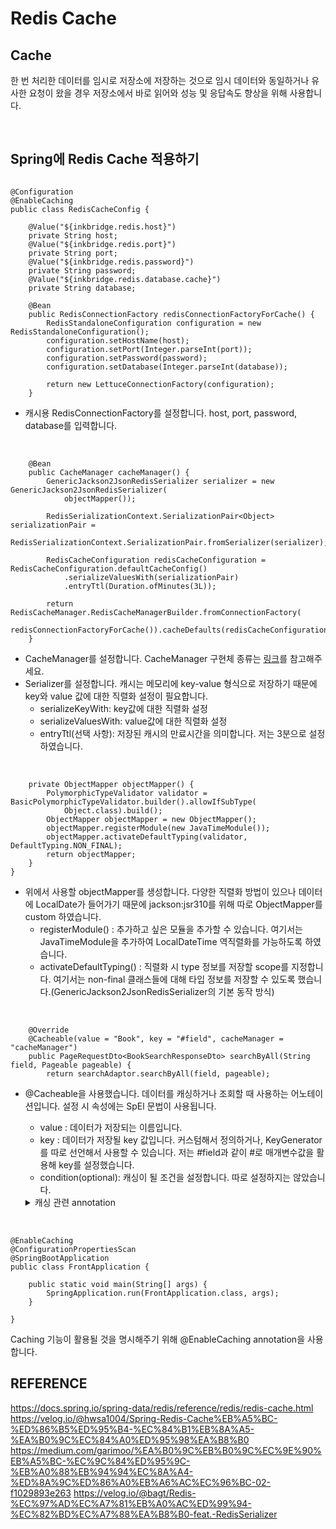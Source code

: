 # Redis Cache

## Cache
한 번 처리한 데이터를 임시로 저장소에 저장하는 것으로 임시 데이터와 동일하거나 유사한 요청이 왔을 경우 저장소에서 바로 읽어와 성능 및 응답속도 향상을 위해 사용합니다.

<br>

## Spring에 Redis Cache 적용하기

~~~

@Configuration
@EnableCaching
public class RedisCacheConfig {

    @Value("${inkbridge.redis.host}")
    private String host;
    @Value("${inkbridge.redis.port}")
    private String port;
    @Value("${inkbridge.redis.password}")
    private String password;
    @Value("${inkbridge.redis.database.cache}")
    private String database;

    @Bean
    public RedisConnectionFactory redisConnectionFactoryForCache() {
        RedisStandaloneConfiguration configuration = new RedisStandaloneConfiguration();
        configuration.setHostName(host);
        configuration.setPort(Integer.parseInt(port));
        configuration.setPassword(password);
        configuration.setDatabase(Integer.parseInt(database));

        return new LettuceConnectionFactory(configuration);
    }
~~~
- 캐시용 RedisConnectionFactory를 설정합니다. host, port, password, database를 입력합니다.

<br>

~~~
    @Bean
    public CacheManager cacheManager() {
        GenericJackson2JsonRedisSerializer serializer = new GenericJackson2JsonRedisSerializer(
            objectMapper());

        RedisSerializationContext.SerializationPair<Object> serializationPair =
            RedisSerializationContext.SerializationPair.fromSerializer(serializer);

        RedisCacheConfiguration redisCacheConfiguration = RedisCacheConfiguration.defaultCacheConfig()
            .serializeValuesWith(serializationPair)
            .entryTtl(Duration.ofMinutes(3L));

        return RedisCacheManager.RedisCacheManagerBuilder.fromConnectionFactory(
            redisConnectionFactoryForCache()).cacheDefaults(redisCacheConfiguration).build();
    }
~~~
- CacheManager를 설정합니다. CacheManager 구현체 종류는 [링크](https://docs.spring.io/spring-framework/docs/current/javadoc-api/org/springframework/cache/CacheManager.html)를 참고해주세요.
- Serializer를 설정합니다. 캐시는 메모리에 key-value 형식으로 저장하기 때문에 key와 value 값에 대한 직렬화 설정이 필요합니다.
  - serializeKeyWith: key값에 대한 직렬화 설정
  - serializeValuesWith: value값에 대한 직렬화 설정
  - entryTtl(선택 사항): 저장된 캐시의 만료시간을 의미합니다. 저는 3분으로 설정하였습니다.
<br>

~~~
    private ObjectMapper objectMapper() {
        PolymorphicTypeValidator validator = BasicPolymorphicTypeValidator.builder().allowIfSubType(
            Object.class).build();
        ObjectMapper objectMapper = new ObjectMapper();
        objectMapper.registerModule(new JavaTimeModule());
        objectMapper.activateDefaultTyping(validator, DefaultTyping.NON_FINAL);
        return objectMapper;
    }
}
~~~
- 위에서 사용할 objectMapper를 생성합니다. 다양한 직렬화 방법이 있으나 데이터에 LocalDate가 들어가기 때문에 jackson:jsr310를 위해 따로 ObjectMapper를 custom 하였습니다.
  -  registerModule() : 추가하고 싶은 모듈을 추가할 수 있습니다. 여기서는 JavaTimeModule을 추가하여 LocalDateTime 역직렬화를 가능하도록 하였습니다.
  -  activateDefaultTyping() : 직렬화 시 type 정보를 저장할 scope를 지정합니다. 여기서는 non-final 클래스들에 대해 타입 정보를 저장할 수 있도록 했습니다.(GenericJackson2JsonRedisSerializer의 기본 동작 방식)


<br>

~~~
    @Override
    @Cacheable(value = "Book", key = "#field", cacheManager = "cacheManager")
    public PageRequestDto<BookSearchResponseDto> searchByAll(String field, Pageable pageable) {
        return searchAdaptor.searchByAll(field, pageable);
~~~
- @Cacheable을 사용했습니다. 데이터를 캐싱하거나 조회할 때 사용하는 어노테이션입니다. 설정 시 속성에는 SpEl 문법이 사용됩니다.
  - value : 데이터가 저장되는 이름입니다.
  - key : 데이터가 저장될 key 값입니다. 커스텀해서 정의하거나, KeyGenerator를 따로 선언해서 사용할 수 있습니다. 저는 #field과 같이 #로 매개변수값을 활용해 key를 설정했습니다.
  - condition(optional): 캐싱이 될 조건을 설정합니다. 따로 설정하지는 않았습니다.

  <details>
  <summary>캐싱 관련 annotation</summary>
  <div markdown="1">
    <ol>
      <li>@Cacheable : 데이터를 캐싱하거나 조회</li>
      <li>@CacheEvict : 캐싱된 데이터를 삭제</li>
      <li>@CachePut : 데이터를 캐싱</li>
      <li>@Caching : 여러 캐싱 어노테이션을 적용할때 사용</li>
      <li>@CacheConfig : 클래스 단계에서 공통적으로 글로벌하게 설정을 적용할때 사용</li>
    </ol>
  </div>
  </details>

<br>

~~~
@EnableCaching
@ConfigurationPropertiesScan
@SpringBootApplication
public class FrontApplication {

	public static void main(String[] args) {
		SpringApplication.run(FrontApplication.class, args);
	}

}
~~~
Caching 기능이 활용될 것을 명시해주기 위해 @EnableCaching annotation을 사용합니다.
<br>

## REFERENCE
https://docs.spring.io/spring-data/redis/reference/redis/redis-cache.html
https://velog.io/@hwsa1004/Spring-Redis-Cache%EB%A5%BC-%ED%86%B5%ED%95%B4-%EC%84%B1%EB%8A%A5-%EA%B0%9C%EC%84%A0%ED%95%98%EA%B8%B0
https://medium.com/garimoo/%EA%B0%9C%EB%B0%9C%EC%9E%90%EB%A5%BC-%EC%9C%84%ED%95%9C-%EB%A0%88%EB%94%94%EC%8A%A4-%ED%8A%9C%ED%86%A0%EB%A6%AC%EC%96%BC-02-f1029893e263
https://velog.io/@bagt/Redis-%EC%97%AD%EC%A7%81%EB%A0%AC%ED%99%94-%EC%82%BD%EC%A7%88%EA%B8%B0-feat.-RedisSerializer
